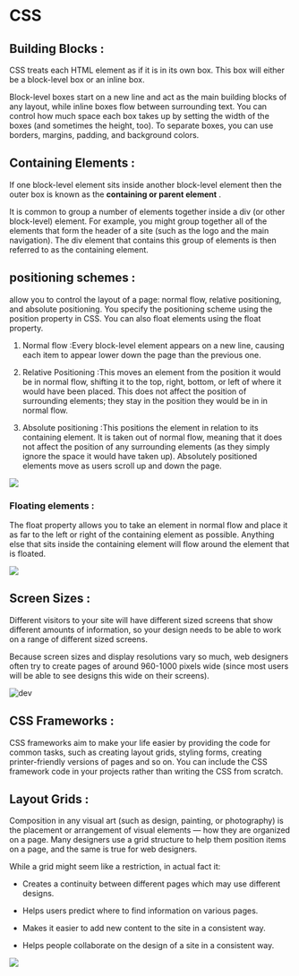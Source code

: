 # CSS

## Building Blocks :

CSS treats each HTML element as if it is in its 
own box. This box will either be a block-level
box or an inline box.

Block-level boxes start on a new line and act as the main building blocks 
of any layout, while inline boxes flow between surrounding text. You can 
control how much space each box takes up by setting the width of the 
boxes (and sometimes the height, too). To separate boxes, you can use 
borders, margins, padding, and background colors.


## Containing Elements :

If one block-level element sits inside another 
block-level element then the outer box is 
known as the **containing or parent element** .

It is common to group a number of elements together inside a div (or other block-level) element. For example, you might group together 
all of the elements that form the header of a site (such as the logo and 
the main navigation). The div element that contains this group of 
elements is then referred to as the containing element.


## positioning schemes :

allow you to control 
the layout of a page: normal flow, relative positioning, and absolute 
positioning. You specify the positioning scheme using the position
property in CSS. You can also float elements using the float property.

1. Normal flow :Every block-level element 
appears on a new line, causing each item to appear lower down 
the page than the previous one.

2. Relative Positioning :This moves an element from the 
position it would be in normal 
flow, shifting it to the top, right, 
bottom, or left of where it 
would have been placed. This 
does not affect the position of 
surrounding elements; they stay 
in the position they would be in 
in normal flow.

3. Absolute positioning :This positions the element 
in relation to its containing 
element. It is taken out of 
normal flow, meaning that it 
does not affect the position 
of any surrounding elements 
(as they simply ignore the 
space it would have taken up). 
Absolutely positioned elements 
move as users scroll up and 
down the page.


![](https://www.internetingishard.com/html-and-css/advanced-positioning/css-positioning-schemes-790d5b.png)

### Floating elements :

The float property allows you 
to take an element in normal 
flow and place it as far to the 
left or right of the containing 
element as possible.
Anything else that sits inside 
the containing element will 
flow around the element that is 
floated.

![](https://i.stack.imgur.com/LSHuA.png)


## Screen Sizes :

Different visitors to your site will have different sized screens that show 
different amounts of information, so your design needs to be able to 
work on a range of different sized screens.

Because screen sizes and display resolutions vary so much, web 
designers often try to create pages of around 960-1000 pixels wide 
(since most users will be able to see designs this wide on their screens).

![dev](https://internetingishard.netlify.app/responsive-images-overview-890631.fd4f8299.png)

## CSS Frameworks :

CSS frameworks aim to make your life easier by providing the code for 
common tasks, such as creating layout grids, styling forms, creating 
printer-friendly versions of pages and so on. You can include the CSS 
framework code in your projects rather than writing the CSS from scratch.

## Layout Grids :

Composition in any visual art (such as design, painting, or photography) 
is the placement or arrangement of visual elements — how they are 
organized on a page. Many designers use a grid structure to help them 
position items on a page, and the same is true for web designers.


While a grid might seem like a restriction, in actual fact it:
+ Creates a continuity between different pages which may 
use different designs.

+ Helps users predict where to find information on various 
pages.

+ Makes it easier to add new content to the site in a 
consistent way.

+ Helps people collaborate on the design of a site in a 
consistent way.

![](https://cloud.netlifyusercontent.com/assets/344dbf88-fdf9-42bb-adb4-46f01eedd629/91bde744-f286-4f89-b3f7-63d26551a958/mrh-css-grid-fig-03-large-opt.png)